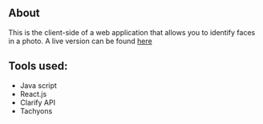 ## About
This is the client-side of a web application that allows you to identify faces in a photo. 
A live version can be found [here](https://dajalac.github.io/wondering)

## Tools used:
- Java script
- React.js
- Clarify API
- Tachyons

